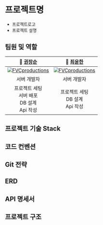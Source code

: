# 프로젝트명
- 프로젝트로고
- 프로젝트 설명

## 팀원 및 역할

|                  **🙋 [권장순](https://github.com/jsoonworld)**                   |                **🙋 [최윤한](https://github.com/unanchoi)**                 |
|:---------------------------------------------------------------------------:| :-------------------------------------------------------------------------: |
| [![FVCproductions](https://avatars.githubusercontent.com/u/89952042?v=4)]() | [![FVCproductions](https://avatars.githubusercontent.com/u/81692211?v=4)]() |
|                                   서버 개발자                                    |                                 서버 개발자                                 |
|               프로젝트 세팅<br />서버 배포<br />DB 설계<br />Api 작성<br />               |        프로젝트 세팅<br />DB 설계<br />Api 작성<br />        |

## 프로젝트 기술 Stack


## 코드 컨벤션

## Git 전략

## ERD

## API 명세서

## 프로젝트 구조
